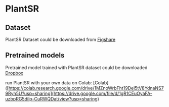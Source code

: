 # PlantSR
## Dataset
 PlantSR Dataset could be downloaded from [Figshare](https://figshare.com/articles/dataset/PlantSR_Dataset/24648150)

## Pretrained models
Pretrained model trained with PlantSR dataset could be downloaded [Dropbox](https://www.dropbox.com/scl/fo/k3xqyu3zomu3insdqydnz/h?rlkey=8mwov9xap0bwsvou0dui7drsq&dl=0)

run PlantSR with your own data on Colab: [Colab]([https://colab.research.google.com/drive/1MZnoWrbFht19Del5tV8YdnaNS79Ryh5U?usp=sharing](https://drive.google.com/file/d/1gR1CEuOyaFA-uzbpRG5dilp-CuRWQDat/view?usp=sharing)
